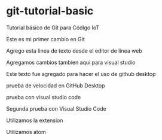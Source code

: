 # git-tutorial-basic
Tutorial básico de Git para Código IoT

Este es mi primer cambio en Git

Agrego esta linea de texto desde el editor de linea web

Agregamos cambios tambien aqui para visual studio

Este texto fue agregado para hacer el uso de github desktop

prueba de velocidad en GitHub Desktop

prueba con visual studio code

Segunda prueba con Visual Studio Code

Utilizamos la extension

Utilizamos atom
